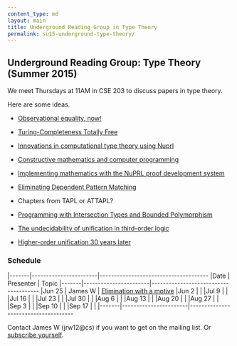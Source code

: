 ```yaml
---
content_type: md
layout: main
title: Underground Reading Group in Type Theory
permalink: su15-underground-type-theory/
---
```


## Underground Reading Group: Type Theory (Summer 2015)

We meet Thursdays at 11AM in CSE 203 to discuss papers in type theory.

Here are some ideas.

* [Observational equality, now!](http://dl.acm.org/citation.cfm?doid=1292597.1292608)
* [Turing-Completeness Totally Free](https://personal.cis.strath.ac.uk/conor.mcbride/TotallyFree.pdf)

* [Innovations in computational type theory using Nuprl](http://www.sciencedirect.com/science/article/pii/S1570868305000704)
* [Constructive mathematics and computer programming](http://www.cs.tufts.edu/~nr/cs257/archive/per-martin-lof/constructive-math.pdf)
* [Implementing mathematics with the NuPRL proof development system](www.cs.cornell.edu/home/kreitz/teaching/cs671/nuprl-book-85.ps)

* [Eliminating Dependent Pattern Matching](http://cs.ru.nl/~james/RESEARCH/goguen2006.pdf)

* Chapters from TAPL or ATTAPL?
* [Programming with Intersection Types
and Bounded Polymorphism](http://www.cis.upenn.edu/~bcpierce/papers/thesis.pdf)

* [The undecidability of unification in third-order logic](http://ac.els-cdn.com/S001999587390301X/1-s2.0-S001999587390301X-main.pdf?_tid=f7010512-1913-11e5-9c79-00000aab0f26&acdnat=1435001104_818c2d09bebaca335b097efc5d82b8eb)
* [Higher-order unification 30 years later](http://www.researchgate.net/publication/221302333_Higher_Order_Unification_30_Years_Later)

### Schedule

|-------|-----------------------|--------------------------------------
|Date   | Presenter             | Topic
|-------|-----------------------|--------------------------------------
|Jun 25 | James W               | [Elimination with a motive](http://citeseerx.ist.psu.edu/viewdoc/download?doi=10.1.1.23.6292&rep=rep1&type=pdf)
|Jun  2 |                       |
|Jul  9 |                       |
|Jul 16 |                       |
|Jul 23 |                       |
|Jul 30 |                       |
|Aug  6 |                       |
|Aug 13 |                       |
|Aug 20 |                       |
|Aug 27 |                       |
|Sep  3 |                       |
|Sep 10 |                       |
|Sep 17 |                       |
|-------|-----------------------|-------------------------------------

Contact James W (jrw12@cs) if you want to get on the mailing list. Or [subscribe yourself](https://mailman.cs.washington.edu/mailman/listinfo/hott).


